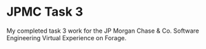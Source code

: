 # JPMC Task 3

My completed task 3 work for the JP Morgan Chase & Co. Software Engineering Virtual Experience on Forage.
